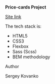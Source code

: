 ﻿**Price-cards Project**



[Site link](https://sergey2709.github.io/Price-cards/)

The tech stack is:

- HTML5
- CSS3
- Flexbox
- Sass (Scss)
- BEM methodology


Author

Sergey Kovanko
